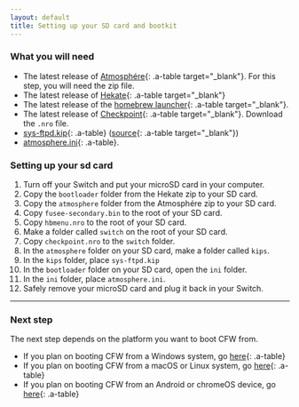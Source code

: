 ```yaml
---
layout: default
title: Setting up your SD card and bootkit
---
```


### What you will need

- The latest release of [Atmosphére](https://github.com/Atmosphere-NX/Atmosphere/releases/latest){: .a-table target="_blank"}. For this step, you will need the zip file.
- The latest release of [Hekate](github.com/ctcaer/hekate/releases/latest){: .a-table target="_blank"}
- The latest release of the [homebrew launcher](https://github.com/switchbrew/nx-hbmenu/releases/latest){: .a-table target="_blank"}.
- The latest release of [Checkpoint](https://github.com/FlagBrew/Checkpoint/releases/latest){: .a-table target="_blank"}. Download the `.nro` file.
- [sys-ftpd.kip](https://noirscape.github.io/SwitchGuide/assets/sys-ftpd.kip){: .a-table} ([source](https://github.com/jakibaki/sys-ftpd){: .a-table target="_blank"})
- [atmosphere.ini](https://noirscape.github.io/SwitchGuide/assets/atmosphere.ini){: .a-table}.

### Setting up your sd card

1. Turn off your Switch and put your microSD card in your computer.
2. Copy the `bootloader` folder from the Hekate zip to your SD card.
3. Copy the `atmosphere` folder from the Atmosphére zip to your SD card.
4. Copy `fusee-secondary.bin` to the root of your SD card.
5. Copy `hbmenu.nro` to the root of your SD card.
6. Make a folder called `switch` on the root of your SD card.
7. Copy `checkpoint.nro` to the `switch` folder.
8. In the `atmosphere` folder on your SD card, make a folder called `kips`.
9. In the `kips` folder, place `sys-ftpd.kip`
10. In the `bootloader` folder on your SD card, open the `ini` folder.
11. In the `ini` folder, place `atmosphere.ini`.
12. Safely remove your microSD card and plug it back in your Switch.

---

### Next step

The next step depends on the platform you want to boot CFW from.

- If you plan on booting CFW from a Windows system, go [here](os-specific-preparations/windows.html){: .a-table}
- If you plan on booting CFW from a macOS or Linux system, go [here](os-specific-preparations/linux.html){: .a-table}
- If you plan on booting CFW from an Android or chromeOS device, go [here](os-specific-preparations/android.html){: .a-table}